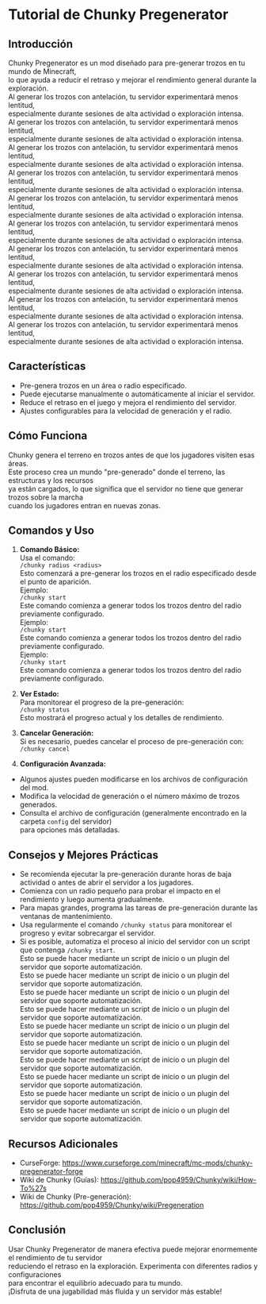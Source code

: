 # Tutorial de Chunky Pregenerator

## Introducción

Chunky Pregenerator es un mod diseñado para pre-generar trozos en tu mundo de Minecraft,\
lo que ayuda a reducir el retraso y mejorar el rendimiento general durante la exploración.\
Al generar los trozos con antelación, tu servidor experimentará menos lentitud,\
especialmente durante sesiones de alta actividad o exploración intensa.\
Al generar los trozos con antelación, tu servidor experimentará menos lentitud,\
especialmente durante sesiones de alta actividad o exploración intensa.\
Al generar los trozos con antelación, tu servidor experimentará menos lentitud,\
especialmente durante sesiones de alta actividad o exploración intensa.\
Al generar los trozos con antelación, tu servidor experimentará menos lentitud,\
especialmente durante sesiones de alta actividad o exploración intensa.\
Al generar los trozos con antelación, tu servidor experimentará menos lentitud,\
especialmente durante sesiones de alta actividad o exploración intensa.\
Al generar los trozos con antelación, tu servidor experimentará menos lentitud,\
especialmente durante sesiones de alta actividad o exploración intensa.\
Al generar los trozos con antelación, tu servidor experimentará menos lentitud,\
especialmente durante sesiones de alta actividad o exploración intensa.\
Al generar los trozos con antelación, tu servidor experimentará menos lentitud,\
especialmente durante sesiones de alta actividad o exploración intensa.\
Al generar los trozos con antelación, tu servidor experimentará menos lentitud,\
especialmente durante sesiones de alta actividad o exploración intensa.\
Al generar los trozos con antelación, tu servidor experimentará menos lentitud,\
especialmente durante sesiones de alta actividad o exploración intensa.

## Características

- Pre-genera trozos en un área o radio especificado.
- Puede ejecutarse manualmente o automáticamente al iniciar el servidor.
- Reduce el retraso en el juego y mejora el rendimiento del servidor.
- Ajustes configurables para la velocidad de generación y el radio.

## Cómo Funciona

Chunky genera el terreno en trozos antes de que los jugadores visiten esas áreas.\
Este proceso crea un mundo "pre-generado" donde el terreno, las estructuras y los recursos\
ya están cargados, lo que significa que el servidor no tiene que generar trozos sobre la marcha\
cuando los jugadores entran en nuevas zonas.

## Comandos y Uso

1. **Comando Básico:**\
   Usa el comando:\
   `/chunky radius <radius>`\
   Esto comenzará a pre-generar los trozos en el radio especificado desde el punto de aparición.\
   Ejemplo:\
   `/chunky start`\
   Este comando comienza a generar todos los trozos dentro del radio previamente configurado.\
   Ejemplo:\
   `/chunky start`\
   Este comando comienza a generar todos los trozos dentro del radio previamente configurado.\
   Ejemplo:\
   `/chunky start`\
   Este comando comienza a generar todos los trozos dentro del radio previamente configurado.

2. **Ver Estado:**\
   Para monitorear el progreso de la pre-generación:\
   `/chunky status`\
   Esto mostrará el progreso actual y los detalles de rendimiento.

3. **Cancelar Generación:**\
   Si es necesario, puedes cancelar el proceso de pre-generación con:\
   `/chunky cancel`

4. **Configuración Avanzada:**

- Algunos ajustes pueden modificarse en los archivos de configuración del mod.
- Modifica la velocidad de generación o el número máximo de trozos generados.
- Consulta el archivo de configuración (generalmente encontrado en la carpeta `config` del servidor)\
  para opciones más detalladas.

## Consejos y Mejores Prácticas

- Se recomienda ejecutar la pre-generación durante horas de baja actividad o antes de abrir el servidor a los jugadores.
- Comienza con un radio pequeño para probar el impacto en el rendimiento y luego aumenta gradualmente.
- Para mapas grandes, programa las tareas de pre-generación durante las ventanas de mantenimiento.
- Usa regularmente el comando `/chunky status` para monitorear el progreso y evitar sobrecargar el servidor.
- Si es posible, automatiza el proceso al inicio del servidor con un script que contenga `/chunky start`.\
  Esto se puede hacer mediante un script de inicio o un plugin del servidor que soporte automatización.\
  Esto se puede hacer mediante un script de inicio o un plugin del servidor que soporte automatización.\
  Esto se puede hacer mediante un script de inicio o un plugin del servidor que soporte automatización.\
  Esto se puede hacer mediante un script de inicio o un plugin del servidor que soporte automatización.\
  Esto se puede hacer mediante un script de inicio o un plugin del servidor que soporte automatización.\
  Esto se puede hacer mediante un script de inicio o un plugin del servidor que soporte automatización.\
  Esto se puede hacer mediante un script de inicio o un plugin del servidor que soporte automatización.\
  Esto se puede hacer mediante un script de inicio o un plugin del servidor que soporte automatización.\
  Esto se puede hacer mediante un script de inicio o un plugin del servidor que soporte automatización.\
  Esto se puede hacer mediante un script de inicio o un plugin del servidor que soporte automatización.

## Recursos Adicionales

- CurseForge: https://www.curseforge.com/minecraft/mc-mods/chunky-pregenerator-forge
- Wiki de Chunky (Guías): https://github.com/pop4959/Chunky/wiki/How-To%27s
- Wiki de Chunky (Pre-generación): https://github.com/pop4959/Chunky/wiki/Pregeneration

## Conclusión

Usar Chunky Pregenerator de manera efectiva puede mejorar enormemente el rendimiento de tu servidor\
reduciendo el retraso en la exploración. Experimenta con diferentes radios y configuraciones\
para encontrar el equilibrio adecuado para tu mundo.\
¡Disfruta de una jugabilidad más fluida y un servidor más estable!
